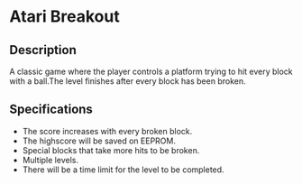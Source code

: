 # Atari Breakout

## Description

A classic game where the player controls a platform trying to hit every block with a ball.The level finishes after every block has been broken.

## Specifications

- The score increases with every broken block.
- The highscore will be saved on EEPROM.
- Special blocks that take more hits to be broken.
- Multiple levels.
- There will be a time limit for the level to be completed.


